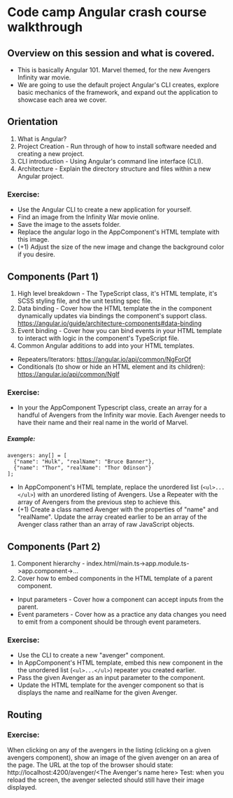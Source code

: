 # Code camp Angular crash course walkthrough

## Overview on this session and what is covered.
- This is basically Angular 101.  Marvel themed, for the new Avengers Infinity war movie.
- We are going to use the default project Angular's CLI creates, explore basic mechanics of the framework, and expand out the application to showcase each area we cover.

## Orientation
1. What is Angular?
2. Project Creation - Run through of how to install software needed and creating a new project.
3. CLI introduction - Using Angular's command line interface (CLI).
4. Architecture - Explain the directory structure and files within a new Angular project.
### Exercise:
- Use the Angular CLI to create a new application for yourself.
- Find an image from the Infinity War movie online.
- Save the image to the assets folder.
- Replace the angular logo in the AppComponent's HTML template with this image.
- (+1) Adjust the size of the new image and change the background color if you desire.

## Components (Part 1)
1. High level breakdown - The TypeScript class, it's HTML template, it's SCSS styling file, and the unit testing spec file.
2. Data binding - Cover how the HTML template the in the component dynamically updates via bindings the component's support class.
https://angular.io/guide/architecture-components#data-binding
3. Event binding - Cover how you can bind events in your HTML template to interact with logic in the component's TypeScript file.
4. Common Angular additions to add into your HTML templates.
- Repeaters/Iterators: https://angular.io/api/common/NgForOf 
- Conditionals (to show or hide an HTML element and its children): https://angular.io/api/common/NgIf
### Exercise:
- In your the AppComponent Typescript class, create an array for a handful of Avengers from the Infinity war movie.  Each Avenger needs to have their name and their real name in the world of Marvel.
##### Example:
```
avengers: any[] = [
  {"name": "Hulk", "realName": "Bruce Banner"},
  {"name": "Thor", "realName": "Thor Odinson"}
];

```
- In AppComponent's HTML template, replace the unordered list (`<ul>...</ul>`) with an unordered listing of Avengers.  Use a Repeater with the array of Avengers from the previous step to achieve this.
- (+1) Create a class named Avenger with the properties of "name" and "realName".  Update the array created earlier to be an array of the Avenger class rather than an array of raw JavaScript objects.

## Components (Part 2)
1. Component hierarchy - index.html/main.ts->app.module.ts->app.component->...
2. Cover how to embed components in the HTML template of a parent component.
- Input parameters - Cover how a component can accept inputs from the parent.
- Event parameters - Cover how as a practice any data changes you need to emit from a component should be through event parameters.
### Exercise:
- Use the CLI to create a new "avenger" component.
- In AppComponent's HTML template, embed this new component in the the unordered list (`<ul>...</ul>`) repeater you created earlier.
- Pass the given Avenger as an input parameter to the component.
- Update the HTML template for the avenger component so that is displays the name and realName for the given Avenger.

## Routing

### Exercise:
When clicking on any of the avengers in the listing (clicking on a given avengers component), show an image of the given avenger on an area of the page.  The URL at the top of the browser should state: 
http://localhost:4200/avenger/<The Avenger's name here>
Test: when you reload the screen, the avenger selected should still have their image displayed.

